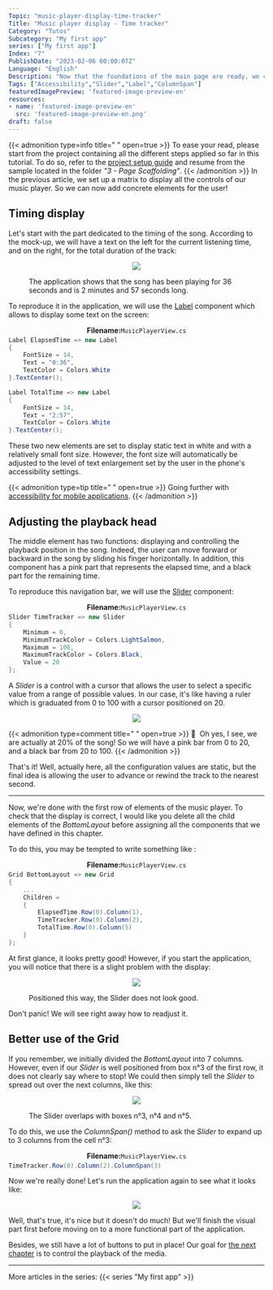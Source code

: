 ```yaml
---
Topic: "music-player-display-time-tracker"
Title: "Music player display - Time tracker"
Category: "Tutos"
Subcategory: "My first app"
series: ["My first app"]
Index: "7"
PublishDate: "2023-02-06 00:00:07Z"
Language: "English"
Description: "Now that the foundations of the main page are ready, we can start laying out all the controls. Let's start with the timing!"
Tags: ["Accessibility","Slider","Label","ColumnSpan"]
featuredImagePreview: 'featured-image-preview-en'
resources:
- name: 'featured-image-preview-en'
  src: 'featured-image-preview-en.png'
draft: false
---
```


<!--more-->


{{< admonition type=info title="‎ " open=true >}}
To ease your read, please start from the project containing all the different steps applied so far in this tutorial. To do so, refer to the <a href="../2-setup-the-project/">project setup guide</a> and resume from the sample located in the folder *"3 - Page Scaffolding"*.
{{< /admonition >}}
In the previous article, we set up a matrix to display all the controls of our music player. So we can now add concrete elements for the user!

## Timing display
Let's start with the part dedicated to the timing of the song. According to the mock-up, we will have a text on the left for the current listening time, and on the right, for the total duration of the track:

<p align="center"><img max-width="100%" max-height="100%" src="./images/A83271A3987417E4A849D31C30191E32.png" /></p>
<figure><figcaption class="image-caption">The application shows that the song has been playing for 36 seconds and is 2 minutes and 57 seconds long.</figcaption></figure>



To reproduce it in the application, we will use the [Label](https://learn.microsoft.com/en-us/dotnet/maui/user-interface/controls/label) component which allows to display some text on the screen:

<p align="center" style="margin-bottom:-10px"><strong>Filename:</strong><code>MusicPlayerView.cs</code></p>

```csharp
Label ElapsedTime => new Label
{
    FontSize = 14,
    Text = "0:36",
    TextColor = Colors.White
}.TextCenter();

Label TotalTime => new Label
{
    FontSize = 14,
    Text = "2:57",
    TextColor = Colors.White
}.TextCenter();
```


These two new elements are set to display static text in white and with a relatively small font size. However, the font size will automatically be adjusted to the level of text enlargement set by the user in the phone's accessibility settings.




{{< admonition type=tip title="‎ " open=true >}}
Going further with [accessibility for mobile applications](https://learn.microsoft.com/en-us/dotnet/maui/fundamentals/accessibility).
{{< /admonition >}}


## Adjusting the playback head
The middle element has two functions: displaying and controlling the playback position in the song. Indeed, the user can move forward or backward in the song by sliding his finger horizontally. In addition, this component has a pink part that represents the elapsed time, and a black part for the remaining time.

To reproduce this navigation bar, we will use the [Slider](https://learn.microsoft.com/en-us/dotnet/maui/user-interface/controls/slider) component:

<p align="center" style="margin-bottom:-10px"><strong>Filename:</strong><code>MusicPlayerView.cs</code></p>

```csharp
Slider TimeTracker => new Slider
{
    Minimum = 0,
    MinimumTrackColor = Colors.LightSalmon,
    Maximum = 100,
    MaximumTrackColor = Colors.Black,
    Value = 20
};
```


A *Slider* is a control with a cursor that allows the user to select a specific value from a range of possible values. In our case, it's like having a ruler which is graduated from 0 to 100 with a cursor positioned on 20.

<p align="center"><img max-width="100%" max-height="100%" src="./images/121C071E9377094E14C9B07AF2D49C8F.png" /></p>
<figure></figure>




{{< admonition type=comment title="‎ " open=true >}}
🐒‎ ‎ Oh yes, I see, we are actually at 20% of the song! So we will have a pink bar from 0 to 20, and a black bar from 20 to 100.
{{< /admonition >}}


That's it! Well, actually here, all the configuration values are static, but the final idea is allowing the user to advance or rewind the track to the nearest second.

___
Now, we're done with the first row of elements of the music player. To check that the display is correct, I would like you delete all the child elements of the *BottomLayout* before assigning all the components that we have defined in this chapter.

To do this, you may be tempted to write something like :

<p align="center" style="margin-bottom:-10px"><strong>Filename:</strong><code>MusicPlayerView.cs</code></p>

```csharp
Grid BottomLayout => new Grid
{
    ...
    Children =
    {
        ElapsedTime.Row(0).Column(1),
        TimeTracker.Row(0).Column(2),
        TotalTime.Row(0).Column(5)
    }
};
```


At first glance, it looks pretty good! However, if you start the application, you will notice that there is a slight problem with the display:

<p align="center"><img max-width="100%" max-height="100%" src="./images/F4B63C493DFDA670F2EE8A4F45A93D87.png" /></p>
<figure><figcaption class="image-caption">Positioned this way, the Slider does not look good.</figcaption></figure>



Don't panic! We will see right away how to readjust it.

## Better use of the Grid
If you remember, we initially divided the *BottomLayout* into 7 columns. However, even if our *Slider* is well positioned from box n°3 of the first row, it does not clearly say where to stop! We could then simply tell the *Slider* to spread out over the next columns, like this:

<p align="center"><img max-width="100%" max-height="100%" src="./images/2822BA46A84A307DD610D66916169DF5.png" /></p>
<figure><figcaption class="image-caption">The Slider overlaps with boxes n°3, n°4 and n°5.</figcaption></figure>



To do this, we use the *ColumnSpan()* method to ask the *Slider* to expand up to 3 columns from the cell n°3:

<p align="center" style="margin-bottom:-10px"><strong>Filename:</strong><code>MusicPlayerView.cs</code></p>

```csharp
TimeTracker.Row(0).Column(2).ColumnSpan(3)
```


Now we're really done! Let's run the application again to see what it looks like:

<p align="center"><img max-width="100%" max-height="100%" src="./images/2907217A274375D0ED0A93A0EEB41D9F.png" /></p>
<figure></figure>



Well, that's true, it's nice but it doesn't do much! But we'll finish the visual part first before moving on to a more functional part of the application.

Besides, we still have a lot of buttons to put in place! Our goal for <a href="../8-music-player-display-media-playback/">the next chapter</a> is to control the playback of the media.

___
More articles in the series:
{{< series "My first app" >}}

